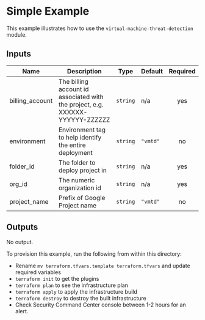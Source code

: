 # Simple Example

This example illustrates how to use the `virtual-machine-threat-detection` module.

<!-- BEGINNING OF PRE-COMMIT-TERRAFORM DOCS HOOK -->
## Inputs

| Name | Description | Type | Default | Required |
|------|-------------|------|---------|:--------:|
| billing\_account | The billing account id associated with the project, e.g. XXXXXX-YYYYYY-ZZZZZZ | `string` | n/a | yes |
| environment | Environment tag to help identify the entire deployment | `string` | `"vmtd"` | no |
| folder\_id | The folder to deploy project in | `string` | n/a | yes |
| org\_id | The numeric organization id | `string` | n/a | yes |
| project\_name | Prefix of Google Project name | `string` | `"vmtd"` | no |

## Outputs

No output.

<!-- END OF PRE-COMMIT-TERRAFORM DOCS HOOK -->

To provision this example, run the following from within this directory:
- Rename `mv terraform.tfvars.template terraform.tfvars` and update required variables
- `terraform init` to get the plugins
- `terraform plan` to see the infrastructure plan
- `terraform apply` to apply the infrastructure build
- `terraform destroy` to destroy the built infrastructure
- Check Security Command Center console between 1-2 hours for an alert.
